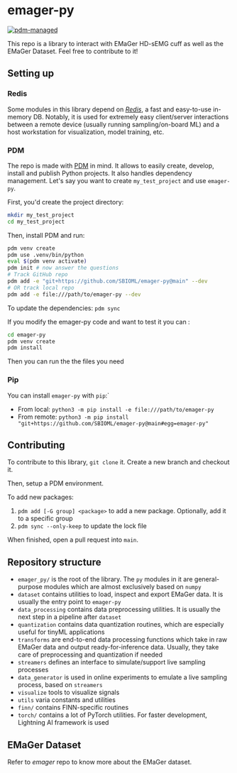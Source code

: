# emager-py

[![pdm-managed](https://img.shields.io/badge/pdm-managed-blueviolet)](https://pdm-project.org)

This repo is a library to interact with EMaGer HD-sEMG cuff as well as the EMaGer Dataset. Feel free to contribute to it!

## Setting up

### Redis

Some modules in this library depend on [_Redis_](https://redis.io/), a fast and easy-to-use in-memory DB. Notably, it is used for extremely easy client/server interactions between a remote device (usually running sampling/on-board ML) and a host workstation for visualization, model training, etc.

### PDM

The repo is made with [PDM](https://pdm-project.org/latest/) in mind. It allows to easily create, develop, install and publish Python projects. It also handles dependency management. Let's say you want to create `my_test_project` and use `emager-py`.

First, you'd create the project directory:

```bash
mkdir my_test_project
cd my_test_project
```

Then, install PDM and run:

```bash
pdm venv create
pdm use .venv/bin/python
eval $(pdm venv activate)
pdm init # now answer the questions
# Track GitHub repo
pdm add -e "git+https://github.com/SBIOML/emager-py@main" --dev
# OR track local repo
pdm add -e file:///path/to/emager-py --dev
```

To update the dependencies: `pdm sync`

If you modify the emager-py code and want to test it you can :

```bash
cd emager-py
pdm venv create
pdm install
```

Then you can run the the files you need 


### Pip

You can install `emager-py` with `pip`:`

- From local: `python3 -m pip install -e file:///path/to/emager-py`
- From remote: `python3 -m pip install "git+https://github.com/SBIOML/emager-py@main#egg=emager-py"`

## Contributing

To contribute to this library, `git clone` it. Create a new branch and checkout it.

Then, setup a PDM environment.

To add new packages:

1. `pdm add [-G group] <package>` to add a new package. Optionally, add it to a specific group
2. `pdm sync --only-keep` to update the lock file

When finished, open a pull request into `main`.

## Repository structure

- `emager_py/` is the root of the library. The `py` modules in it are general-purpose modules which are almost exclusively based on `numpy`
- `dataset` contains utilities to load, inspect and export EMaGer data. It is usually the entry point to `emager-py`
- `data_processing` contains data preprocessing utilities. It is usually the next step in a pipeline after `dataset`
- `quantization` contains data quantization routines, which are especially useful for tinyML applications
- `transforms` are end-to-end data processing functions which take in raw EMaGer data and output ready-for-inference data. Usually, they take care of preprocessing and quantization if needed
- `streamers` defines an interface to simulate/support live sampling processes
- `data_generator` is used in online experiments to emulate a live sampling process, based on `streamers`
- `visualize` tools to visualize signals
- `utils` varia constants and utilities
- `finn/` contains FINN-specific routines
- `torch/` contains a lot of PyTorch utilities. For faster development, Lightning AI framework is used

## EMaGer Dataset

Refer to _emager_ repo to know more about the EMaGer dataset.
